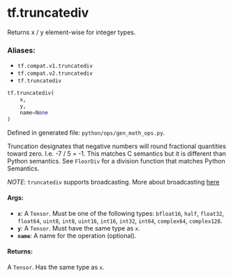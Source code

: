 <div itemscope itemtype="http://developers.google.com/ReferenceObject">
<meta itemprop="name" content="tf.truncatediv" />
<meta itemprop="path" content="Stable" />
</div>

# tf.truncatediv

Returns x / y element-wise for integer types.

### Aliases:

* `tf.compat.v1.truncatediv`
* `tf.compat.v2.truncatediv`
* `tf.truncatediv`

``` python
tf.truncatediv(
    x,
    y,
    name=None
)
```



Defined in generated file: `python/ops/gen_math_ops.py`.

<!-- Placeholder for "Used in" -->

Truncation designates that negative numbers will round fractional quantities
toward zero. I.e. -7 / 5 = -1. This matches C semantics but it is different
than Python semantics. See `FloorDiv` for a division function that matches
Python Semantics.

*NOTE*: `truncatediv` supports broadcasting. More about broadcasting
[here](http://docs.scipy.org/doc/numpy/user/basics.broadcasting.html)

#### Args:


* <b>`x`</b>: A `Tensor`. Must be one of the following types: `bfloat16`, `half`, `float32`, `float64`, `uint8`, `int8`, `uint16`, `int16`, `int32`, `int64`, `complex64`, `complex128`.
* <b>`y`</b>: A `Tensor`. Must have the same type as `x`.
* <b>`name`</b>: A name for the operation (optional).


#### Returns:

A `Tensor`. Has the same type as `x`.
